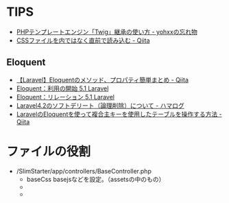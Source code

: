 # TIPS
- [PHPテンプレートエンジン「Twig」継承の使い方 - yohxxの忘れ物](http://d.hatena.ne.jp/yohxx/20110710/1310309997)
- [CSSファイルを<head>内ではなく</body>直前で読み込む - Qiita](http://qiita.com/hibikikudo/items/9f96247142c640dd3a6a)

## Eloquent

- [【Laravel】Eloquentのメソッド、プロパティ簡単まとめ - Qiita](http://qiita.com/S346/items/9c5718b960eb0501c91f)
- [Eloquent：利用の開始 5.1 Laravel](https://readouble.com/laravel/5.1/ja/eloquent.html)
- [Eloquent：リレーション 5.1 Laravel](https://readouble.com/laravel/5.1/ja/eloquent-relationships.html)
- [Laravel4.2のソフトデリート（論理削除）について - ハマログ](https://blog.e2info.co.jp/2014/07/11/softdelete_on_laravel42/)
- [LaravelのEloquentを使って複合主キーを使用したテーブルを操作する方法 - Qiita](http://qiita.com/wrbss/items/7245103a5fef88cbdde9)

# ファイルの役割

- /SlimStarter/app/controllers/BaseController.php
    - baseCss basejsなどを設定。（assetsの中のもの）
    -
    -